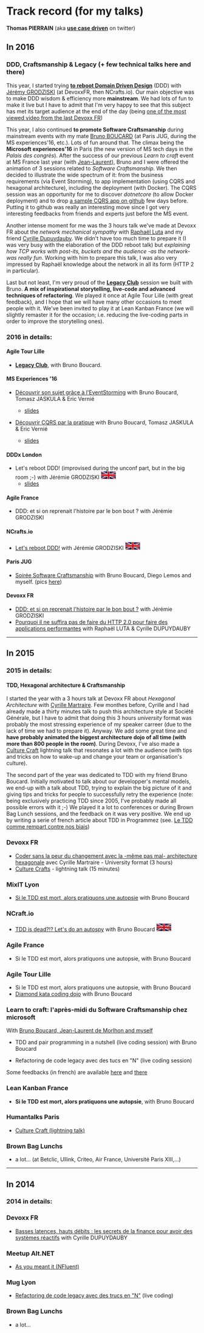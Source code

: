 # Track record (for my talks)

__Thomas PIERRAIN__ (aka __[use case driven](https://twitter.com/tpierrain)__ on twitter)

## In 2016 

### DDD, Craftsmanship & Legacy (+ few technical talks here and there)
This year, I started trying __[to reboot Domain Driven Design](http://domain-driven-design.eu/reboot)__ (DDD) with [Jérémy GRODZISKI](https://twitter.com/jgrodziski) (at DevoxxFR, then NCrafts.io). Our main objective was to make DDD wisdom & efficiency more __mainstream__. We had lots of fun to make it live but I have to admit that I'm very happy to see that this subject has met its target audience at the end of the day (being [one of the most viewed video from the last Devoxx FR](https://www.youtube.com/watch?v=o3thkx3EuiA))

This year, I also continued __to promote Software Craftsmanship__ during mainstream events with my mate [Bruno BOUCARD](https://twitter.com/brunoboucard) (at Paris JUG, during the MS experiences'16, etc.). Lots of fun around that. The climax being the __Microsoft experiences'16__ in Paris (the new version of MS tech days in the *Palais des congrès*). After the success of our previous *Learn to craft* event at MS France last year (with [Jean-Laurent](https://twitter.com/morlhon)), Bruno and I were offered the animation of 3 sessions related to *Software Craftsmanship*. We then decided to illustrate the wide spectrum of it: from the business requirements (via Event Storming), to app implementation (using CQRS and hexagonal architecture), including the deployment (with Docker). The CQRS session was an opportunity for me to discover *dotnetcore* (to allow Docker deployment) and to drop [a sample CQRS app on github](https://github.com/tpierrain/CQRS) few days before. Putting it to github was really an interesting move since I got very interesting feedbacks from friends and experts just before the MS event.

Another intense moment for me was the 3 hours talk we've made at Devoxx FR about the *network mechanical sympathy* with [Raphaël Luta](https://twitter.com/raphaelluta) and my friend [Cyrille Dupuydauby](https://twitter.com/Cyrdup). We didn't have too much time to prepare it (I was very busy with the elaboration of the DDD reboot talk) but *explaining how TCP works with post-its, buckets and the audience -as the network- was really fun*. Working with him to prepare this talk, I was also very impressed by Raphaël knowledge about the network in all its form (HTTP 2 in particular).

Last but not least, I'm very proud of the __[Legacy Club](https://twitter.com/tpierrain/status/786848848660553728)__ session we built with Bruno. __A mix of inspirational storytelling, live-code and advanced techniques of refactoring__. We played it once at Agile Tour Lille (with great feedback), and I hope that we will have many other occasions to meet people with it. We've been invited to play it at Lean Kanban France (we will slightly remaster it for the occasion; i.e. reducing the live-coding parts in order to improve the storytelling ones).

### 2016 in details:

#### Agile Tour Lille
- __[Legacy Club](https://twitter.com/tpierrain/status/786848848660553728)__, with Bruno Boucard.

#### MS Experiences '16 
    
- [Découvrir son sujet grâce à l'EventStorming](https://experiences.microsoft.fr/Event/session/atelier-1-decouvrir-son-sujet-grace-a-levent/2a6658ef-4074-e611-80c3-000d3a2229a6) with Bruno Boucard, Tomasz JASKULA & Eric Vernié
    - [slides](http://fr.slideshare.net/ThomasPierrain/decouvrir-son-sujet-grace-levent-storming)

- [Découvrir CQRS par la pratique](https://experiences.microsoft.fr/Event/session/atelier-2-decouvrir-cqrs-par-la-pratique/6d4195a5-4174-e611-80c3-000d3a2229a6#UcdWr4guZXZ7HlAB.97) with Bruno Boucard, Tomasz JASKULA & Eric Vernié
    - [slides](http://fr.slideshare.net/ThomasPierrain/decouvrir-cqrs-par-la-pratique-67526638) 

#### DDDx London 
- Let's reboot DDD! (improvised during the unconf part, but in the big room ;-) with Jérémie GRODZISKI ![uk](uk.jpg)
    - [slides](http://fr.slideshare.net/ThomasPierrain/ddd-reboot-english-version)

#### Agile France
- DDD: et si on reprenait l'histoire par le bon bout ? with Jérémie GRODZISKI

#### NCrafts.io
- [Let's reboot DDD!](https://vimeo.com/167722768) with Jérémie GRODZISKI ![uk](uk.jpg)

#### Paris JUG
- [Soirée Software Craftsmanship](https://www.youtube.com/watch?v=Cov4MGzozSA) with Bruno Boucard, Diego Lemos and myself. (pics [here](https://www.parisjug.org/xwiki/wiki/oldversion/view/Meeting/20160209)) 

#### Devoxx FR
- [DDD: et si on reprenait l'histoire par le bon bout ?](https://www.youtube.com/watch?v=o3thkx3EuiA) with Jérémie GRODZISKI 
- [Pourquoi il ne suffira pas de faire du HTTP 2.0 pour faire des applications performantes](https://www.youtube.com/watch?v=GL-euKX5XEk) with Raphaël LUTA & Cyrille DUPUYDAUBY

---

## In 2015

### 2015 in details:

#### TDD, Hexagonal architecture & Craftsmanship
I started the year with a 3 hours talk at Devoxx FR about *Hexagonal Architecture* with [Cyrille Martraire](https://twitter.com/cyriux). Few monthes before, Cyrille and I had already made a thirty minutes talk to push this architecture style at Société Générale, but I have to admit that doing this 3 hours *university* format was probably the most stressing experience of my speaker carreer (due to the lack of time we had to prepare it). Anyway. We add some great time and __have probably animated the biggest architecture dojo of all time (with more than 800 people in the room)__. During Devoxx, I've also made a [Culture Craft](http://fr.slideshare.net/ThomasPierrain/culture-craft-humantalks) lightning talk that resonates a lot with the audience (with tips and tricks on how to wake-up and change your team or organisation's culture).

The second part of the year was dedicated to TDD with my friend Bruno Boucard. Initially motivated to talk about our developper's mental models, we end-up with a talk about TDD, trying to explain the big picture of it and giving tips and tricks for people to successfully retry the experience (note: being exclusively practicing TDD since 2005, I've probably made all possible errors with it ;-) We played it a lot to conferences or during Brown Bag Lunch sessions, and the feedback on it was very positive. We end up by writing a serie of french article about TDD in Programmez (see. [Le TDD comme rempart contre nos biais](TDDCommeRempartContreNosBiais-Programmez.pdf)) 

### Devoxx FR 
- [Coder sans la peur du changement avec la -même pas mal- architecture hexagonale](https://www.youtube.com/watch?v=wZ7cxcU4iPE) avec Cyrille Martraire - University format (3 hours)
- [Culture Crafts](http://fr.slideshare.net/ThomasPierrain/culture-craft-devoxx2015) - lightning talk (15 minutes) 

### MixIT Lyon
- [Si le TDD est mort, alors pratiquons une autopsie](http://fr.slideshare.net/brunoboucard/si-le-tdd-est-mort-alors-mix-it) with Bruno Boucard

### NCraft.io
- [TDD is dead?!? Let's do an autospy](http://videos.ncrafts.io/video/130256612) with Bruno Boucard ![uk](uk.jpg)

### Agile France
- Si le TDD est mort, alors pratiquons une autopsie, with Bruno Boucard

### Agile Tour Lille 
- Si le TDD est mort, alors pratiquons une autopsie, with Bruno Boucard
- [Diamond kata coding dojo](http://fr.slideshare.net/brunoboucard/diamond-kata-agile-tour-lille) with Bruno Boucard

### Learn to craft: l'après-midi du Software Craftsmanship chez microsoft
With [Bruno Boucard, Jean-Laurent de Morlhon and myself](https://brunoboucard.com/2015/09/02/laprs-midi-du-software-craftsmanship-pour-les-dveloppeurs-net-ou-pas/)

- TDD and pair programming in a nutshell (live coding session) with Bruno Boucard

- Refactoring de code legacy avec des tucs en "N" (live coding session)

Some feedbacks (in french) are available [here](http://www.softfluent.fr/blog/expertise/2015/11/03/L-apres-midi-du-Software-Craftsmanship-chez-Microsoft-nous-y-etions) and [there](https://blog.goood.pro/2015/11/16/retour-sur-learn-to-craft-lapres-midi-du-software-craftsmanship/)

### Lean Kanban France
- __Si le TDD est mort, alors pratiquons une autopsie__, with Bruno Boucard


### Humantalks Paris
- [Culture Craft (lightning talk)](http://fr.slideshare.net/ThomasPierrain/culture-craft-humantalks)

### Brown Bag Lunchs
- a lot... (at Betclic, Ullink, Criteo, Air France, Université Paris XIII,...)


---

## In 2014

### 2014 in details:

### Devoxx FR 
- [Basses latences, hauts débits : les secrets de la finance pour avoir des systèmes réactifs](https://www.youtube.com/watch?v=SHptUbGxXMU) with Cyrille DUPUYDAUBY

### Meetup Alt.NET
- [As you meant it (NFluent)](http://fr.slideshare.net/ThomasPierrain/nfluent-brown-bag-lunch-january-2014)

### Mug Lyon
- [Refactoring de code legacy avec des trucs en "N"](http://www.programmez.com/actualites/mug-lyon-refactoring-de-code-legacy-avec-des-trucs-en-n-21635) (live coding)

### Brown Bag Lunchs
- a lot...
